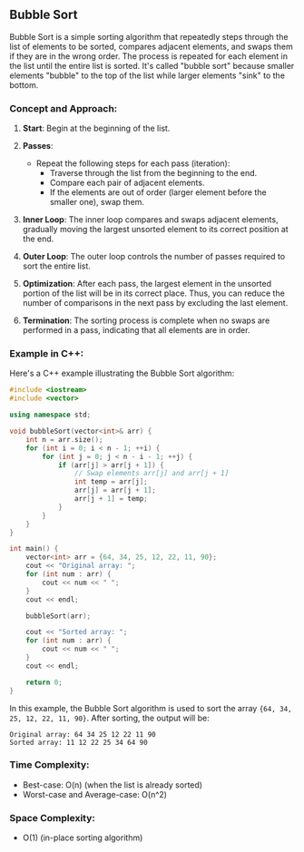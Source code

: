 ## Bubble Sort

Bubble Sort is a simple sorting algorithm that repeatedly steps through the list of elements to be sorted, compares adjacent elements, and swaps them if they are in the wrong order. The process is repeated for each element in the list until the entire list is sorted. It's called "bubble sort" because smaller elements "bubble" to the top of the list while larger elements "sink" to the bottom.

### Concept and Approach:

1. **Start**: Begin at the beginning of the list.

2. **Passes**:
   - Repeat the following steps for each pass (iteration):
     - Traverse through the list from the beginning to the end.
     - Compare each pair of adjacent elements.
     - If the elements are out of order (larger element before the smaller one), swap them.

3. **Inner Loop**: The inner loop compares and swaps adjacent elements, gradually moving the largest unsorted element to its correct position at the end.

4. **Outer Loop**: The outer loop controls the number of passes required to sort the entire list.

5. **Optimization**: After each pass, the largest element in the unsorted portion of the list will be in its correct place. Thus, you can reduce the number of comparisons in the next pass by excluding the last element.

6. **Termination**: The sorting process is complete when no swaps are performed in a pass, indicating that all elements are in order.

### Example in C++:

Here's a C++ example illustrating the Bubble Sort algorithm:

```cpp
#include <iostream>
#include <vector>

using namespace std;

void bubbleSort(vector<int>& arr) {
    int n = arr.size();
    for (int i = 0; i < n - 1; ++i) {
        for (int j = 0; j < n - i - 1; ++j) {
            if (arr[j] > arr[j + 1]) {
                // Swap elements arr[j] and arr[j + 1]
                int temp = arr[j];
                arr[j] = arr[j + 1];
                arr[j + 1] = temp;
            }
        }
    }
}

int main() {
    vector<int> arr = {64, 34, 25, 12, 22, 11, 90};
    cout << "Original array: ";
    for (int num : arr) {
        cout << num << " ";
    }
    cout << endl;

    bubbleSort(arr);

    cout << "Sorted array: ";
    for (int num : arr) {
        cout << num << " ";
    }
    cout << endl;

    return 0;
}
```

In this example, the Bubble Sort algorithm is used to sort the array `{64, 34, 25, 12, 22, 11, 90}`. After sorting, the output will be:

```
Original array: 64 34 25 12 22 11 90
Sorted array: 11 12 22 25 34 64 90
```

### Time Complexity:
- Best-case: O(n) (when the list is already sorted)
- Worst-case and Average-case: O(n^2)

### Space Complexity:
- O(1) (in-place sorting algorithm)